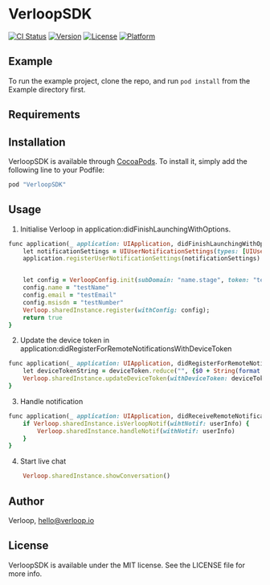 # VerloopSDK

[![CI Status](http://img.shields.io/travis/prashantnayakhike/VerloopSDK.svg?style=flat)](https://travis-ci.org/prashantnayakhike/VerloopSDK)
[![Version](https://img.shields.io/cocoapods/v/VerloopSDK.svg?style=flat)](http://cocoapods.org/pods/VerloopSDK)
[![License](https://img.shields.io/cocoapods/l/VerloopSDK.svg?style=flat)](http://cocoapods.org/pods/VerloopSDK)
[![Platform](https://img.shields.io/cocoapods/p/VerloopSDK.svg?style=flat)](http://cocoapods.org/pods/VerloopSDK)

## Example

To run the example project, clone the repo, and run `pod install` from the Example directory first.

## Requirements

## Installation

VerloopSDK is available through [CocoaPods](http://cocoapods.org). To install
it, simply add the following line to your Podfile:

```ruby
pod "VerloopSDK"
```

## Usage

1. Initialise Verloop in application:didFinishLaunchingWithOptions.

```ruby
func application(_ application: UIApplication, didFinishLaunchingWithOptions launchOptions: [UIApplicationLaunchOptionsKey: Any]?) -> Bool {
    let notificationSettings = UIUserNotificationSettings(types: [UIUserNotificationType.badge, UIUserNotificationType.sound, UIUserNotificationType.alert], categories: nil)
    application.registerUserNotificationSettings(notificationSettings)


    let config = VerloopConfig.init(subDomain: "name.stage", token: "test");
    config.name = "testName"
    config.email = "testEmail"
    config.msisdn = "testNumber"
    Verloop.sharedInstance.register(withConfig: config);
    return true
}
```

2. Update the device token in application:didRegisterForRemoteNotificationsWithDeviceToken

```ruby
func application(_ application: UIApplication, didRegisterForRemoteNotificationsWithDeviceToken deviceToken: Data) {
    let deviceTokenString = deviceToken.reduce("", {$0 + String(format: "%02X", $1)})
    Verloop.sharedInstance.updateDeviceToken(withDeviceToken: deviceTokenString);
}
```

3. Handle notification 

```ruby
func application(_ application: UIApplication, didReceiveRemoteNotification userInfo: [AnyHashable : Any]) {
    if Verloop.sharedInstance.isVerloopNotif(wihtNotif: userInfo) {
        Verloop.sharedInstance.handleNotif(withNotif: userInfo)
    }
}
```
4. Start live chat 

```ruby
    Verloop.sharedInstance.showConversation()
```


## Author

Verloop, hello@verloop.io

## License

VerloopSDK is available under the MIT license. See the LICENSE file for more info.
